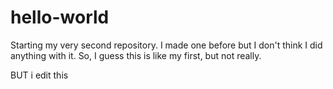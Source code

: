 # hello-world
Starting my very second repository.
I made one before but I don't think I did anything with it.
So, I guess this is like my first, but not really.

BUT i edit this